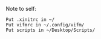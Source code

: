 Note to self:
```
Put .xinitrc in ~/
Put vifmrc in ~/.config/vifm/
Put scripts in ~/Desktop/Scripts/
```
